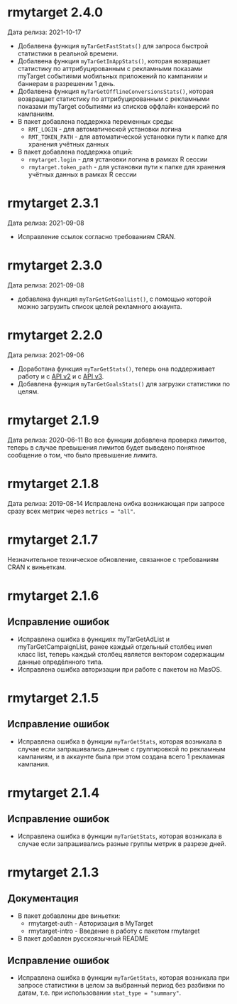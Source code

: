 # rmytarget 2.4.0
Дата релиза: 2021-10-17

* Добалвена функция `myTarGetFastStats()` для запроса быстрой статистики в реальной времени.
* Добалвена функция `myTarGetInAppStats()`, которая возвращает статистику по аттрибуцированным с рекламными показами myTarget событиями мобильных приложений по кампаниям и баннерам в разрешении 1 день. 
* Добалвена функция `myTarGetOfflineConversionsStats()`, которая возвращает статистику по аттрибуцированным с рекламными показами myTarget событиями из списков оффлайн конверсий по кампаниям.
* В пакет добавлена поддержка переменных среды:
    * `RMT_LOGIN` - для автоматической установки логина
    * `RMT_TOKEN_PATH` - для автоматической установки пути к папке для хранения учётных данных
* В пакет добавлена поддержка опций:
    * `rmytarget.login` - для установки логина в рамках R сессии
    * `rmytarget.token_path` - для установки пути к папке для хранения учётных данных в рамках R сессии

# rmytarget 2.3.1
Дата релиза: 2021-09-08

* Исправление ссылок согласно требованиям CRAN.

# rmytarget 2.3.0
Дата релиза: 2021-09-08

* добавлена функция `myTarGetGetGoalList()`, с помощью которой можно загрузить список целей рекламного аккаунта.

# rmytarget 2.2.0
Дата релиза: 2021-09-06

* Доработана функция `myTarGetStats()`, теперь она поддерживает работу и с [API v2](https://target.my.com/adv/api-marketing/doc/stat-v2) и с [API v3](https://target.my.com/adv/api-marketing/doc/stat-v2#statisticsv3).
* Добавлена функция `myTarGetGoalsStats()` для загрузки статистики по целям.

# rmytarget 2.1.9
Дата релиза: 2020-06-11
Во все функции добавлена проверка лимитов, теперь в случае превышения лимитов будет выведено понятное сообщение о том, что было превышение лимита.

# rmytarget 2.1.8
Дата релиза: 2019-08-14
Исправлена оибка возникающая при запросе сразу всех метрик через `metrics = "all"`.

# rmytarget 2.1.7
Незначительное техническое обновление, связанное с требованиям CRAN к виньеткам.

# rmytarget 2.1.6
## Исправление ошибок
* Исправлена ошибка в функциях myTarGetAdList и myTarGetCampaignList, ранее каждый отдельный столбец имел класс list, теперь каждый столбец является вектором содержащим данные опредёлнного типа.
* Исправлена ошибка авторизации при работе с пакетом на MasOS.

# rmytarget 2.1.5
## Исправление ошибок
* Исправлена ошибка в функции `myTarGetStats`, которая возникала в случае если запрашивались данные с группировкой по рекламным кампаниям, и в аккаунте была при этом создана всего 1 рекламная кампания.

# rmytarget 2.1.4
## Исправление ошибок
* Исправлена ошибка в функции `myTarGetStats`, которая возникала в случае если запрашивались разные группы метрик в разрезе дней.

# rmytarget 2.1.3

## Документация
* В пакет добавлены две виньетки:
	* rmytarget-auth - Авторизация в MyTarget
	* rmytarget-intro - Введение в работу с пакетом rmytarget
* В пакет добавлен русскоязычный README

## Исправление ошибок
* Исправлена ошибка в функции `myTarGetStats`, которая возникала при запросе статистики в целом за выбранный период без разбивки по датам, т.е. при использовании `stat_type = "summary"`.

